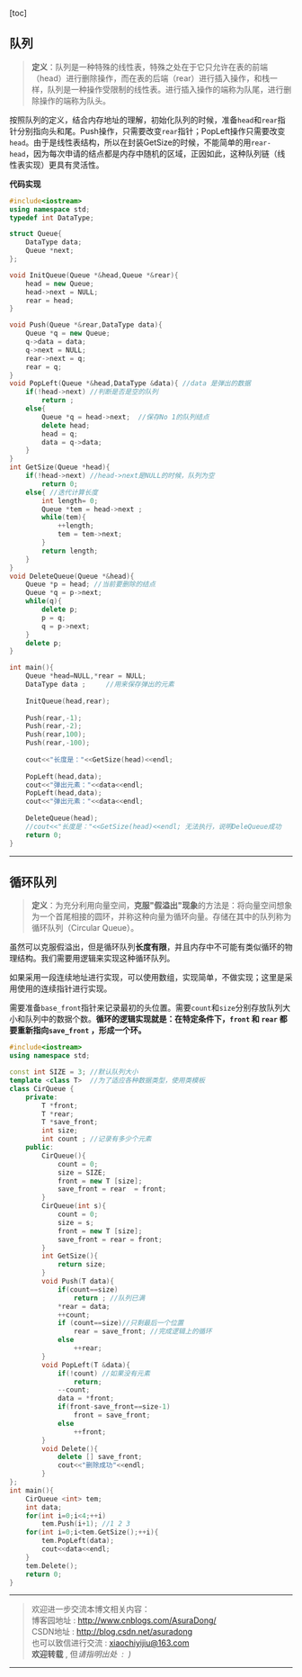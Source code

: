 [toc]

## 队列
> **定义**：队列是一种特殊的线性表，特殊之处在于它只允许在表的前端（head）进行删除操作，而在表的后端（rear）进行插入操作，和栈一样，队列是一种操作受限制的线性表。进行插入操作的端称为队尾，进行删除操作的端称为队头。

按照队列的定义，结合内存地址的理解，初始化队列的时候，准备`head`和`rear`指针分别指向头和尾。Push操作，只需要改变`rear`指针；PopLeft操作只需要改变`head`。由于是线性表结构，所以在封装GetSize的时候，不能简单的用`rear-head`，因为每次申请的结点都是内存中随机的区域，正因如此，这种队列链（线性表实现）更具有灵活性。

**代码实现**
```c++
#include<iostream>
using namespace std;
typedef int DataType;

struct Queue{
	DataType data;
	Queue *next;
};

void InitQueue(Queue *&head,Queue *&rear){
	head = new Queue;
	head->next = NULL;
	rear = head;
}

void Push(Queue *&rear,DataType data){
	Queue *q = new Queue;
	q->data = data;
	q->next = NULL;
	rear->next = q;
	rear = q;
}
void PopLeft(Queue *&head,DataType &data){ //data 是弹出的数据 
	if(!head->next) //判断是否是空的队列 
		return ;
	else{
		Queue *q = head->next;  //保存No 1的队列结点 
		delete head;
		head = q;
		data = q->data;
	}
}
int GetSize(Queue *head){
	if(!head->next) //head->next是NULL的时候，队列为空 
		return 0;
	else{ //迭代计算长度 
		int length= 0;
		Queue *tem = head->next ;
		while(tem){
			++length;
			tem = tem->next;
		}
		return length;
	}
}
void DeleteQueue(Queue *&head){
	Queue *p = head; //当前要删除的结点 
	Queue *q = p->next;
	while(q){
		delete p;
		p = q;
		q = p->next;
	}
	delete p;
}

int main(){
	Queue *head=NULL,*rear = NULL;
	DataType data ;		//用来保存弹出的元素 
	
	InitQueue(head,rear);
	
	Push(rear,-1);
	Push(rear,-2);
	Push(rear,100);
	Push(rear,-100);
	
	cout<<"长度是："<<GetSize(head)<<endl;
	
	PopLeft(head,data);
	cout<<"弹出元素："<<data<<endl;
	PopLeft(head,data);
	cout<<"弹出元素："<<data<<endl;
	
	DeleteQueue(head);
	//cout<<"长度是："<<GetSize(head)<<endl; 无法执行，说明DeleQueue成功 
	return 0;
}
```

***

## 循环队列
> **定义**：为充分利用向量空间，**克服"假溢出"现象**的方法是：将向量空间想象为一个首尾相接的圆环，并称这种向量为循环向量。存储在其中的队列称为循环队列（Circular Queue）。

虽然可以克服假溢出，但是循环队列**长度有限**，并且内存中不可能有类似循环的物理结构。我们需要用逻辑来实现这种循环队列。<br>

如果采用一段连续地址进行实现，可以使用数组，实现简单，不做实现；这里是采用使用的连续指针进行实现。

需要准备`base_front`指针来记录最初的头位置。需要`count`和`size`分别存放队列大小和队列中的数据个数。**循环的逻辑实现就是：在特定条件下，`front` 和 `rear` 都要重新指向`save_front` ，形成一个环。**

```c++
#include<iostream>
using namespace std;

const int SIZE = 3; //默认队列大小 
template <class T>  //为了适应各种数据类型，使用类模板 
class CirQueue {
	private:
		T *front;
		T *rear;
		T *save_front;
		int size;
		int count ; //记录有多少个元素 
	public:
		CirQueue(){
			count = 0;
			size = SIZE;
			front = new T [size];
			save_front = rear  = front;
		}
		CirQueue(int s){
			count = 0;
			size = s;
			front = new T [size];
			save_front = rear = front;
		}
		int GetSize(){
			return size;
		}
		void Push(T data){
			if(count==size)
				return ; //队列已满 
			*rear = data;
			++count;
			if (count==size)//只剩最后一个位置 
				rear = save_front; //完成逻辑上的循环 
			else
				++rear; 
		}
		void PopLeft(T &data){
			if(!count) //如果没有元素
				return;
			--count;
			data = *front;
			if(front-save_front==size-1)
				front = save_front;
			else
				++front;
		}
		void Delete(){
			delete [] save_front;
			cout<<"删除成功"<<endl;
		}
};
int main(){
	CirQueue <int> tem;
	int data;
	for(int i=0;i<4;++i)
		tem.Push(i+1); //1 2 3
	for(int i=0;i<tem.GetSize();++i){
		tem.PopLeft(data);
		cout<<data<<endl;
	}
	tem.Delete();
	return 0;
}
```

***

> 欢迎进一步交流本博文相关内容：<br>
博客园地址 : <http://www.cnblogs.com/AsuraDong/><br>
CSDN地址 : <http://blog.csdn.net/asuradong><br>
也可以致信进行交流 : <xiaochiyijiu@163.com> <br>
**欢迎转载** , 但*请指明出处 &nbsp;:&nbsp;&nbsp;)*

***